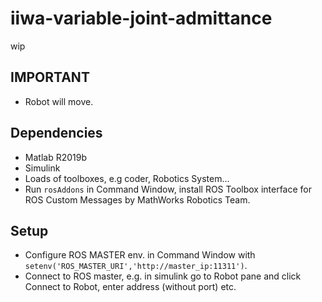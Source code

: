 # iiwa-variable-joint-admittance
wip

## IMPORTANT
- Robot will move.


## Dependencies

- Matlab R2019b
- Simulink
- Loads of toolboxes, e.g coder, Robotics System...
- Run `rosAddons` in Command Window, install ROS Toolbox interface for ROS Custom Messages by MathWorks Robotics Team.

## Setup
- Configure ROS MASTER env. in Command Window with `setenv('ROS_MASTER_URI','http://master_ip:11311')`.
- Connect to ROS master, e.g. in simulink go to Robot pane and click Connect to Robot, enter address (without port) etc.
